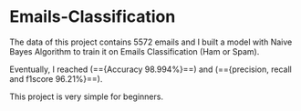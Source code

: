 # Emails-Classification

The data of this project contains 5572 emails and I built a model with Naive Bayes Algorithm to train it on Emails Classification (Ham or Spam).
 
Eventually, I reached (=={Accuracy 98.994%}==) and (=={precision, recall and f1score 96.21%}==).

This project is very simple for beginners.
